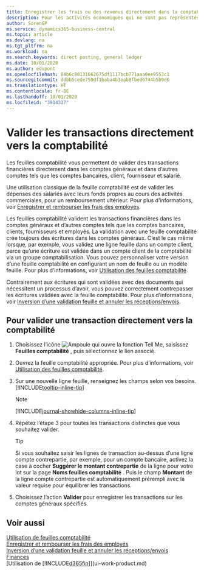 ```yaml
---
title: Enregistrer les frais ou des revenus directement dans la comptabilité| Microsoft Docs
description: Pour les activités économiques qui ne sont pas représentés par un document, comme de plus petits frais ou règlements, vous pouvez créer les transactions associées en validant des lignes de feuille sur la page Feuille comptabilité.
author: SorenGP
ms.service: dynamics365-business-central
ms.topic: article
ms.devlang: na
ms.tgt_pltfrm: na
ms.workload: na
ms.search.keywords: direct posting, general ledger
ms.date: 10/01/2020
ms.author: edupont
ms.openlocfilehash: 84b6c80131662675df1117bcb771aaa0ee9553c1
ms.sourcegitcommit: ddbb5cede750df1baba4b3eab8fbed6744b5b9d6
ms.translationtype: HT
ms.contentlocale: fr-BE
ms.lasthandoff: 10/01/2020
ms.locfileid: "3914327"
---
```

# <a name="post-transactions-directly-to-the-general-ledger"></a>Valider les transactions directement vers la comptabilité

Les feuilles comptabilité vous permettent de valider des transactions financières directement dans les comptes généraux et dans d’autres comptes tels que les comptes bancaires, client, fournisseur et salarié.  

Une utilisation classique de la feuille comptabilité est de valider les dépenses des salariés avec leurs fonds propres au cours des activités commerciales, pour un remboursement ultérieur. Pour plus d’informations, voir [Enregistrer et rembourser les frais des employés](finance-how-record-reimburse-employee-expenses.md).

Les feuilles comptabilité valident les transactions financières dans les comptes généraux et d’autres comptes tels que les comptes bancaires, clients, fournisseurs et employés. La validation avec une feuille comptabilité crée toujours des écritures dans les comptes généraux. C’est le cas même lorsque, par exemple, vous validez une ligne feuille dans un compte client, parce qu’une écriture est validée dans un compte client de la comptabilité via un groupe comptabilisation. Vous pouvez personnaliser votre version d’une feuille comptabilité en configurant un nom de feuille ou un modèle feuille. Pour plus d’informations, voir [Utilisation des feuilles comptabilité](ui-work-general-journals.md).

Contrairement aux écritures qui sont validées avec des documents qui nécessitent un processus d’avoir, vous pouvez correctement contrepasser les écritures validées avec la feuille comptabilité. Pour plus d’informations, voir [Inversion d’une validation feuille et annuler les réceptions/envois](finance-how-reverse-journal-posting.md).

## <a name="to-post-a-transaction-directly-to-a-general-ledger-account"></a>Pour valider une transaction directement vers la comptabilité

1. Choisissez l’icône ![Ampoule qui ouvre la fonction Tell Me](media/ui-search/search_small.png "Dites-moi ce que vous voulez faire"), saisissez **Feuilles comptabilité** , puis sélectionnez le lien associé.
2. Ouvrez la feuille comptabilité appropriée. Pour plus d’informations, voir [Utilisation des feuilles comptabilité](ui-work-general-journals.md).
3. Sur une nouvelle ligne feuille, renseignez les champs selon vos besoins. [!INCLUDE[tooltip-inline-tip](includes/tooltip-inline-tip_md.md)]    

    > [!NOTE]
    > [!INCLUDE[journal-showhide-columns-inline-tip](includes/journal-showhide-columns-inline-tip.md)]
4. Répétez l’étape 3 pour toutes les transactions distinctes que vous souhaitez valider.

    > [!TIP]  
    > Si vous souhaitez saisir les lignes de transaction au-dessus d’une ligne compte contrepartie, par exemple, pour un compte bancaire, activez la case à cocher **Suggérer le montant contrepartie** de la ligne pour votre lot sur la page **Noms feuilles comptabilité** . Puis le champ **Montant** de la ligne compte contrepartie est automatiquement prérempli avec la valeur requise pour équilibrer les transactions.
5. Choisissez l’action **Valider** pour enregistrer les transactions sur les comptes généraux spécifiés.

## <a name="see-also"></a>Voir aussi

[Utilisation de feuilles comptabilité](ui-work-general-journals.md)  
[Enregistrer et rembourser les frais des employés](finance-how-record-reimburse-employee-expenses.md)  
[Inversion d’une validation feuille et annuler les réceptions/envois](finance-how-reverse-journal-posting.md)  
[Finances](finance.md)  
[Utilisation de [!INCLUDE[d365fin](includes/d365fin_md.md)]](ui-work-product.md)  
